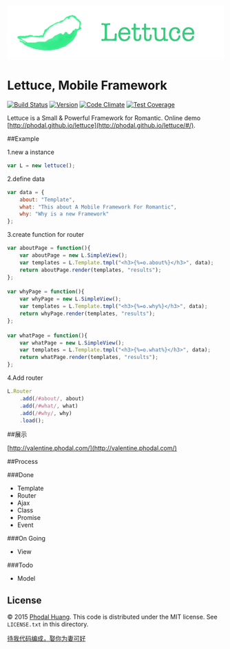 ![Lettuce](./docs/lettuce.png)

# Lettuce, Mobile Framework

[![Build Status](https://travis-ci.org/phodal/lettuce.svg?branch=master)](https://travis-ci.org/phodal/lettuce)
[![Version](http://img.shields.io/npm/v/lettuce.svg?style=flat)](http://http://img.shields.io/npm/v/lettuce.svg)
[![Code Climate](https://codeclimate.com/github/phodal/lettuce/badges/gpa.svg)](https://codeclimate.com/github/phodal/lettuce)
[![Test Coverage](https://codeclimate.com/github/phodal/lettuce/badges/coverage.svg)](https://codeclimate.com/github/phodal/lettuce)

Lettuce is a Small & Powerful Framework for Romantic.
Online demo [http://phodal.github.io/lettuce](http://phodal.github.io/lettuce/#/).

##Example

1.new a instance

```javascript
var L = new lettuce();
```
2.define data

```javascript
var data = {
    about: "Template",
    what: "This about A Mobile Framework For Romantic",
    why: "Why is a new Framework"
};
```

3.create function for router

```javascript
var aboutPage = function(){
    var aboutPage = new L.SimpleView();
    var templates = L.Template.tmpl("<h3>{%=o.about%}</h3>", data);
    return aboutPage.render(templates, "results");
};

var whyPage = function(){
    var whyPage = new L.SimpleView();
    var templates = L.Template.tmpl("<h3>{%=o.why%}</h3>", data);
    return whyPage.render(templates, "results");
};

var whatPage = function(){
    var whatPage = new L.SimpleView();
    var templates = L.Template.tmpl("<h3>{%=o.what%}</h3>", data);
    return whatPage.render(templates, "results");
};
```
4.Add router

```javascript
L.Router
    .add(/#about/, about)
    .add(/#what/, what)
    .add(/#why/, why)
    .load();
```
##展示

[http://valentine.phodal.com/](http://valentine.phodal.com/)

##Process

###Done

- Template
- Router
- Ajax
- Class
- Promise
- Event

###On Going

- View


###Todo

- Model

## License

© 2015 [Phodal Huang](http://www.phodal.com). This code is distributed under the MIT license. See `LICENSE.txt` in this directory.

[待我代码编成，娶你为妻可好](http://www.xuntayizhan.com/person/ji-ke-ai-qing-zhi-er-shi-dai-wo-dai-ma-bian-cheng-qu-ni-wei-qi-ke-hao-wan/)
